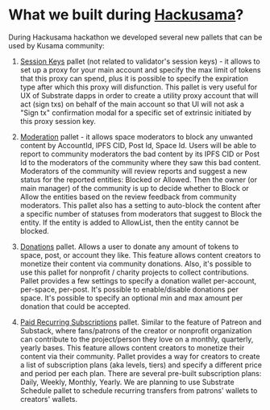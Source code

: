 # What we built during [Hackusama](https://hackusama.devpost.com/)?

During Hackusama hackathon we developed several new pallets that can be used by Kusama community:

1. [Session Keys](https://github.com/dappforce/dappforce-subsocial-node/tree/master/pallets/session-keys) pallet (not related to validator's session keys) - it allows to set up a proxy for your main account and specify the max limit of tokens that this proxy can spend, plus it is possible to specify the expiration type after which this proxy will disfunction. This pallet is very useful for UX of Substrate dapps in order to create a utility proxy account that will act (sign txs) on behalf of the main account so that UI will not ask a "Sign tx" confirmation modal for a specific set of extrinsic initiated by this proxy session key.

2. [Moderation](https://github.com/dappforce/dappforce-subsocial-node/tree/master/pallets/moderation) pallet - it allows space moderators to block any unwanted content by AccountId, IPFS CID, Post Id, Space Id. Users will be able to report to community moderators the bad content by its IPFS CID or Post Id to the moderators of the community where they saw this bad content. Moderators of the community will review reports and suggest a new status for the reported entities: Blocked or Allowed. Then the owner (or main manager) of the community is up to decide whether to Block or Allow the entities based on the review feedback from community moderators. This pallet also has a setting to auto-block the content after a specific number of statuses from moderators that suggest to Block the entity. If the entity is added to AllowList, then the entity cannot be blocked.

3. [Donations](https://github.com/dappforce/dappforce-subsocial-node/pull/53) pallet. Allows a user to donate any amount of tokens to space, post, or account they like. This feature allows content creators to monetize their content via community donations. Also, it's possible to use this pallet for nonprofit / charity projects to collect contributions. Pallet provides a few settings to specify a donation wallet per-account, per-space, per-post. It's possible to enable/disable donations per space. It's possible to specify an optional min and max amount per donation that could be accepted.

4. [Paid Recurring Subscriptions](https://github.com/dappforce/dappforce-subsocial-node/pull/52) pallet. Similar to the feature of Patreon and Substack, where fans/patrons of the creator or nonprofit organization can contribute to the project/person they love on a monthly, quarterly, yearly bases. This feature allows content creators to monetize their content via their community. Pallet provides a way for creators to create a list of subscription plans (aka levels, tiers) and specify a different price and period per each plan. There are several pre-built subscription plans: Daily, Weekly, Monthly, Yearly. We are planning to use Substrate Schedule pallet to schedule recurring transfers from patrons' wallets to creators' wallets.
